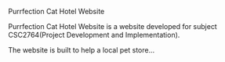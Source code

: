 Purrfection Cat Hotel Website 


Purrfection Cat Hotel Website is a website developed for subject CSC2764(Project Development and Implementation).

The website is built to help a local pet store...
